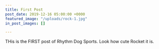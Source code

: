```yaml
---
title: First Post
post_date: 2019-12-16 05:00:00 +0000
featured_image: "/uploads/rock-1.jpg"
in_post_images: []

---
```

THis is the FIRST post of Rhythm Dog Sports. Look how cute Rocket it is. 